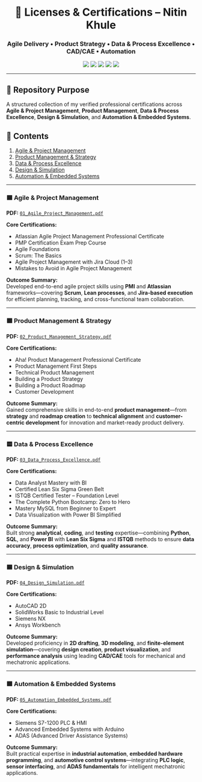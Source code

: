 <!-- HEADER -->
<h1 align="center">🚀 Licenses & Certifications – Nitin Khule</h1>
<h3 align="center">Agile Delivery • Product Strategy • Data & Process Excellence • CAD/CAE • Automation</h3>

<p align="center">
  <img src="https://img.shields.io/badge/Agile%20%26%20PM-Scrum%20%7C%20Lean%20%7C%20Jira-blue?style=for-the-badge&logo=jira" />
  <img src="https://img.shields.io/badge/Product%20Management-Strategy%20%7C%20Roadmaps-purple?style=for-the-badge&logo=producthunt" />
  <img src="https://img.shields.io/badge/Data%20%26%20Quality-Python%20%7C%20SQL%20%7C%20Power%20BI-yellow?style=for-the-badge&logo=powerbi" />
  <img src="https://img.shields.io/badge/CAD%20%26%20Simulation-SolidWorks%20%7C%20AutoCAD%20%7C%20Ansys-blueviolet?style=for-the-badge&logo=autodesk" />
  <img src="https://img.shields.io/badge/Automation-PLC%20%7C%20Arduino%20%7C%20ADAS-green?style=for-the-badge&logo=siemens" />
</p>

---

## 📁 Repository Purpose
A structured collection of my verified professional certifications across **Agile & Project Management**, **Product Management**, **Data & Process Excellence**, **Design & Simulation**, and **Automation & Embedded Systems**.

## 🧭 Contents
1. [Agile & Project Management](#-agile--project-management)
2. [Product Management & Strategy](#-product-management--strategy)
3. [Data & Process Excellence](#-data--process-excellence)
4. [Design & Simulation](#-design--simulation)
5. [Automation & Embedded Systems](#-automation--embedded-systems)

---

### 🟦 Agile & Project Management
**PDF:** [`01_Agile_Project_Management.pdf`](https://github.com/NitinKhule/Licenses-certifications/blob/main/1.Agile%20%26%20Project%20Management%20Certifications.pdf)

**Core Certifications:**
- Atlassian Agile Project Management Professional Certificate  
- PMP Certification Exam Prep Course  
- Agile Foundations  
- Scrum: The Basics  
- Agile Project Management with Jira Cloud (1–3)  
- Mistakes to Avoid in Agile Project Management  

**Outcome Summary:**  
Developed end-to-end agile project skills using **PMI** and **Atlassian** frameworks—covering **Scrum**, **Lean processes**, and **Jira-based execution** for efficient planning, tracking, and cross-functional team collaboration.

---

### 🟪 Product Management & Strategy
**PDF:** [`02_Product_Management_Strategy.pdf`](https://github.com/NitinKhule/Licenses-certifications/blob/main/2.Product%20Management%20%26%20Strategy%20Certifications.pdf)

**Core Certifications:**
- Aha! Product Management Professional Certificate   
- Product Management First Steps  
- Technical Product Management  
- Building a Product Strategy  
- Building a Product Roadmap  
- Customer Development  

**Outcome Summary:**  
Gained comprehensive skills in end-to-end **product management**—from **strategy** and **roadmap creation** to **technical alignment** and **customer-centric development** for innovation and market-ready product delivery.

---

### 🟨 Data & Process Excellence
**PDF:** [`03_Data_Process_Excellence.pdf`](https://github.com/NitinKhule/Licenses-certifications/blob/main/3.Data%2C%20Quality%20%26%20Analytical%20Tools%20Certifications.pdf)

**Core Certifications:**
- Data Analyst Mastery with BI  
- Certified Lean Six Sigma Green Belt  
- ISTQB Certified Tester – Foundation Level  
- The Complete Python Bootcamp: Zero to Hero  
- Mastery MySQL from Beginner to Expert  
- Data Visualization with Power BI Simplified  

**Outcome Summary:**  
Built strong **analytical**, **coding**, and **testing** expertise—combining **Python**, **SQL**, and **Power BI** with **Lean Six Sigma** and **ISTQB** methods to ensure **data accuracy**, **process optimization**, and **quality assurance**.

---

### 🟦 Design & Simulation
**PDF:** [`04_Design_Simulation.pdf`](https://github.com/NitinKhule/Licenses-certifications/blob/main/4.Design%20%26%20Simulation%20Certifications.pdf)

**Core Certifications:**
- AutoCAD 2D  
- SolidWorks Basic to Industrial Level  
- Siemens NX  
- Ansys Workbench  

**Outcome Summary:**  
Developed proficiency in **2D drafting**, **3D modeling**, and **finite-element simulation**—covering **design creation**, **product visualization**, and **performance analysis** using leading **CAD/CAE** tools for mechanical and mechatronic applications.

---

### 🟩 Automation & Embedded Systems
**PDF:** [`05_Automation_Embedded_Systems.pdf`](https://github.com/NitinKhule/Licenses-certifications/blob/main/5.Automation%20%26%20Embedded%20Systems%20Certifications.pdf)

**Core Certifications:**
- Siemens S7-1200 PLC & HMI  
- Advanced Embedded Systems with Arduino  
- ADAS (Advanced Driver Assistance Systems)  

**Outcome Summary:**  
Built practical expertise in **industrial automation**, **embedded hardware programming**, and **automotive control systems**—integrating **PLC logic**, **sensor interfacing**, and **ADAS fundamentals** for intelligent mechatronic applications.
